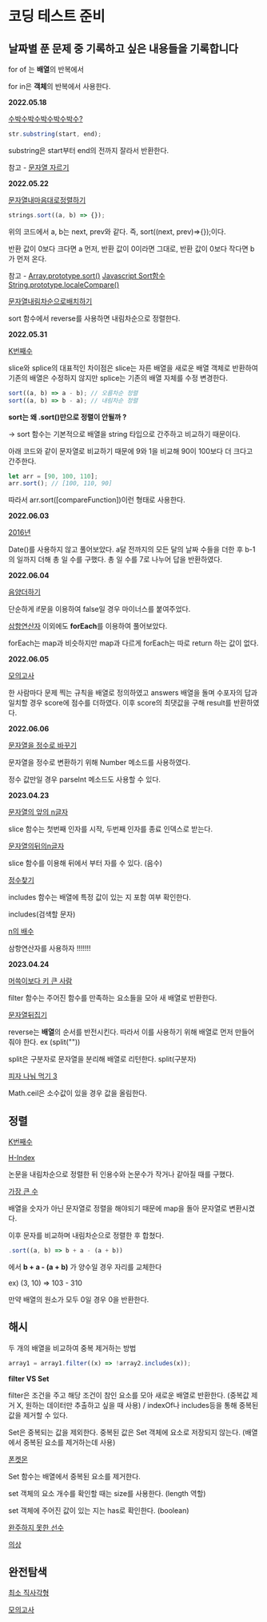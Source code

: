 # 코딩 테스트 준비

## 날짜별 푼 문제 중 기록하고 싶은 내용들을 기록합니다

for of 는 **배열**의 반복에서

for in은 **객체**의 반복에서 사용한다.

<b>2022.05.18</b>

[수박수박수박수박수박수?](%EC%88%98%EB%B0%95%EC%88%98%EB%B0%95%EC%88%98%EB%B0%95%EC%88%98%EB%B0%95%EC%88%98%EB%B0%95%EC%88%98.js)

```javascript
str.substring(start, end);
```

substring은 start부터 end의 전까지 잘라서 반환한다.

참고 - [문자열 자르기](https://codechacha.com/ko/javascript-how-to-substring/)

<b>2022.05.22</b>

[문자열내마음대로정렬하기](%EB%AC%B8%EC%9E%90%EC%97%B4%EB%82%B4%EB%A7%88%EC%9D%8C%EB%8C%80%EB%A1%9C%EC%A0%95%EB%A0%AC%ED%95%98%EA%B8%B0.js)

```javascript
strings.sort((a, b) => {});
```

위의 코드에서 a, b는 next, prev와 같다. 즉, sort((next, prev)=>{});이다.

반환 값이 0보다 크다면 a 먼저, 반환 값이 0이라면 그대로, 반환 값이 0보다 작다면 b가 먼저 온다.

참고 - [Array.prototype.sort()](https://developer.mozilla.org/ko/docs/Web/JavaScript/Reference/Global_Objects/Array/sort) [Javascript Sort함수](https://velog.io/@jakeseo_me/Javascript-Sort%ED%95%A8%EC%88%98%EC%97%90-%EB%8C%80%ED%95%9C-%EC%9E%A1%EC%A7%80%EC%8B%9D) [String.prototype.localeCompare()](https://developer.mozilla.org/ko/docs/Web/JavaScript/Reference/Global_Objects/String/localeCompare)

[문자열내림차순으로배치하기](%EB%AC%B8%EC%9E%90%EC%97%B4%EB%82%B4%EB%A6%BC%EC%B0%A8%EC%88%9C%EC%9C%BC%EB%A1%9C%EB%B0%B0%EC%B9%98%ED%95%98%EA%B8%B0.js)

sort 함수에서 reverse를 사용하면 내림차순으로 정렬한다.

<b>2022.05.31</b>

[K번째수](./K%EB%B2%88%EC%A7%B8%EC%88%98.js)

slice와 splice의 대표적인 차이점은 slice는 자른 배열을 새로운 배열 객체로 반환하여 기존의 배열은 수정하지 않지만 splice는 기존의 배열 자체를 수정 변경한다.

```javascript
sort((a, b) => a - b); // 오름차순 정렬
sort((a, b) => b - a); // 내림차순 정렬
```

<b>sort는 왜 .sort()만으로 정렬이 안될까 ?</b>

-> sort 함수는 기본적으로 배열을 string 타입으로 간주하고 비교하기 때문이다.

아래 코드와 같이 문자열로 비교하기 때문에 9와 1을 비교해 90이 100보다 더 크다고 간주한다.

```javascript
let arr = [90, 100, 110];
arr.sort(); // [100, 110, 90]
```

따라서 arr.sort([compareFunction])이런 형태로 사용한다.

<b>2022.06.03</b>

[2016년](./2016%EB%85%84.js)

Date()를 사용하지 않고 풀어보았다. a달 전까지의 모든 달의 날짜 수들을 더한 후 b-1의 일까지 더해 총 일 수를 구했다.
총 일 수를 7로 나누어 답을 반환하였다.

<b>2022.06.04</b>

[음양더하기](%EC%9D%8C%EC%96%91%EB%8D%94%ED%95%98%EA%B8%B0.js)

단순하게 if문을 이용하여 false일 경우 마이너스를 붙여주었다.

[삼항연산자](../Programmers/%EC%9D%8C%EC%96%91%EB%8D%94%ED%95%98%EA%B8%B0/index.js) 이외에도 <b>forEach</b>를 이용하여 풀어보았다.

forEach는 map과 비슷하지만 map과 다르게 forEach는 따로 return 하는 값이 없다.

<b>2022.06.05</b>

[모의고사](./%EB%AA%A8%EC%9D%98%EA%B3%A0%EC%82%AC.js)

한 사람마다 문제 찍는 규칙을 배열로 정의하였고 answers 배열을 돌며 수포자의 답과 일치할 경우 score에 점수를 더하였다.
이후 score의 최댓값을 구해 result를 반환하였다.

<b>2022.06.06</b>

[문자열을 정수로 바꾸기](./%EB%AC%B8%EC%9E%90%EC%97%B4%EC%9D%84%EC%A0%95%EC%88%98%EB%A1%9C%EB%B0%94%EA%BE%B8%EA%B8%B0.js)

문자열을 정수로 변환하기 위해 Number 메소드를 사용하였다.

정수 값만일 경우 parseInt 메소드도 사용할 수 있다.

<b>2023.04.23</b>

[문자열의 앞의 n글자](./Basic/문자열의앞의n글자.js)

slice 함수는 첫번째 인자를 시작, 두번째 인자를 종료 인덱스로 받는다.

[문자열의뒤의n글자](./Basic/문자열의뒤의n글자.js)

slice 함수를 이용해 뒤에서 부터 자를 수 있다. (음수)

[정수찾기](./Basic/정수찾기.js)

includes 함수는 배열에 특정 값이 있는 지 포함 여부 확인한다.

includes(검색할 문자)

[n의 배수](./Basic/n의배수.js)

삼항연산자를 사용하자 !!!!!!!

<b>2023.04.24</b>

[머쓱이보다 키 큰 사람](./Introductory/%EB%A8%B8%EC%93%B1%EC%9D%B4%EB%B3%B4%EB%8B%A4%ED%82%A4%ED%81%B0%EC%82%AC%EB%9E%8C.js)

filter 함수는 주어진 함수를 만족하는 요소들을 모아 새 배열로 반환한다.

[문자열뒤집기](./Introductory/%EB%AC%B8%EC%9E%90%EC%97%B4%EB%92%A4%EC%A7%91%EA%B8%B0.js)

reverse는 **배열**의 순서를 반전시킨다. 따라서 이를 사용하기 위해 배열로 먼저 만들어줘야 한다. ex (split(""))

split은 구분자로 문자열을 분리해 배열로 리턴한다.
split(구분자)

[피자 나눠 먹기 3](./Introductory/%ED%94%BC%EC%9E%90%EB%82%98%EB%88%A0%EB%A8%B9%EA%B8%B03.js)

Math.ceil은 소수값이 있을 경우 값을 올림한다.

## 정렬

[K번째수](./HighScoreKit/정렬/K번째수.js)

[H-Index](./HighScoreKit/정렬/HIndex.js)

논문을 내림차순으로 정렬한 뒤 인용수와 논문수가 작거나 같아질 때를 구했다.

[가장 큰 수](./HighScoreKit/정렬/가장큰수.js)

배열을 숫자가 아닌 문자열로 정렬을 해야되기 때문에 map을 돌아 문자열로 변환시켰다.

이후 문자를 비교하며 내림차순으로 정렬한 후 합쳤다.

```jsx
.sort((a, b) => b + a - (a + b))
```

에서 **b + a - (a + b)** 가 양수일 경우 자리를 교체한다

ex) (3, 10) => 103 - 310

만약 배열의 원소가 모두 0일 경우 0을 반환한다.

## 해시

두 개의 배열을 비교하여 중복 제거하는 방법

```javascript
array1 = array1.filter((x) => !array2.includes(x));
```

**filter VS Set**

filter은 조건을 주고 해당 조건이 참인 요소를 모아 새로운 배열로 반환한다. (중복값 제거 X, 원하는 데이터만 추출하고 싶을 때 사용) / indexOf나 includes등을 통해 중복된 값을 제거할 수 있다.

Set은 중복되는 값을 제외한다. 중복된 값은 Set 객체에 요소로 저장되지 않는다. (배열에서 중복된 요소를 제거하는데 사용)

[폰켓몬](./HighScoreKit/해시/폰켓몬.js)

Set 함수는 배열에서 중복된 요소를 제거한다.

set 객체의 요소 개수를 확인할 때는 size를 사용한다. (length 역할)

set 객체에 주어진 값이 있는 지는 has로 확인한다. (boolean)

[완주하지 못한 선수](./HighScoreKit/해시/완주하지못한선수.js)

[의상](./HighScoreKit/해시/의상.js)

## 완전탐색

[최소 직사각형](./HighScoreKit/완전탐색/최소직사각형.js)


[모의고사](./HighScoreKit/완전탐색/모의고사.js)